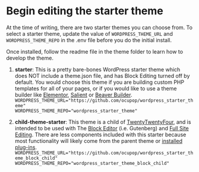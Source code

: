 # Begin editing the starter theme

At the time of writing, there are two starter themes you can choose from. To select a starter theme, update the value of `WORDPRESS_THEME_URL` and `WORDPRESS_THEME_REPO` in the .env file before you do the initial install.

Once installed, follow the readme file in the theme folder to learn how to develop the theme.

1. **starter**: This is a pretty bare-bones WordPress starter theme which does NOT include a theme.json file, and has Block Editing turned off by default. You would choose this theme if you are building custom PHP templates for all of your pages, or if you would like to use a theme builder like [Elementor](https://elementor.com/), [Salient](https://themenectar.com/salient/) or [Beaver Builder](https://www.wpbeaverbuilder.com/).<br>
`WORDPRESS_THEME_URL="https://github.com/ocupop/wordpress_starter_theme"`\
`WORDPRESS_THEME_REPO="wordpress_starter_theme"`

2. **child-theme-starter**: This theme is a child of [TwentyTwentyFour](https://wordpress.org/themes/twentytwentyfour/), and is intended to be used with The [Block Editor](https://developer.wordpress.org/block-editor/) (i.e. Gutenberg) and [Full Site Editing](https://www.smashingmagazine.com/2022/10/wordpress-full-site-editing/). There are less components included with this starter because most functionality will likely come from the parent theme or [installed plug-ins](https://www.wpbeginner.com/showcase/best-gutenberg-blocks-plugins-for-wordpress/).<br>
`WORDPRESS_THEME_URL="https://github.com/ocupop/wordpress_starter_theme_block_child"`\
`WORDPRESS_THEME_REPO="wordpress_starter_theme_block_child"`
